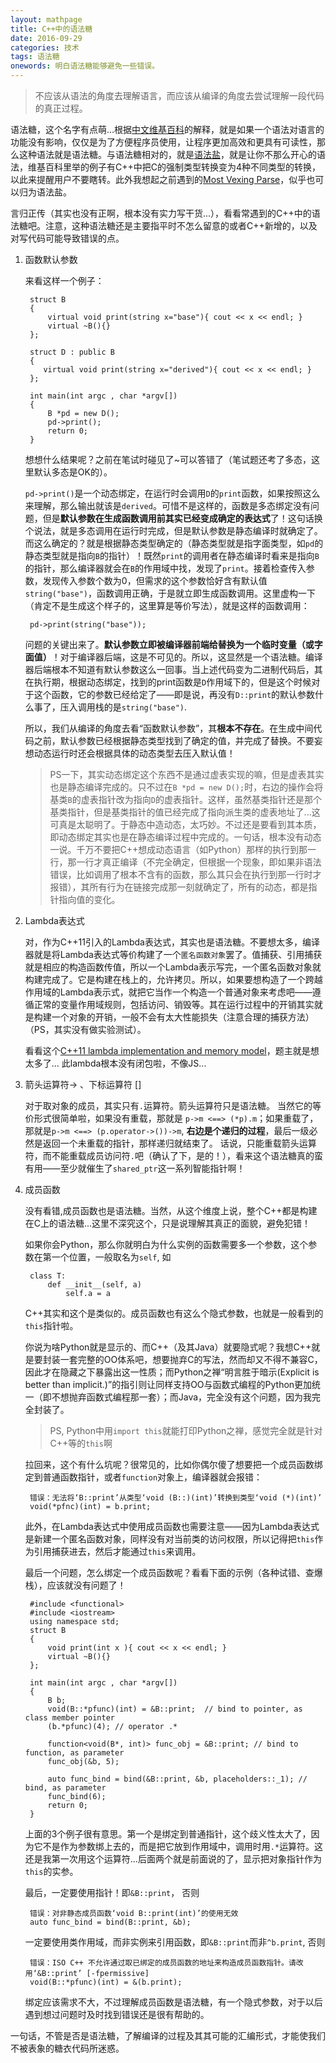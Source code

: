 ```yaml
---
layout: mathpage
title: C++中的语法糖
date: 2016-09-29
categories: 技术 
tags: 语法糖
onewords: 明白语法糖能够避免一些错误。
---
```

> 不应该从语法的角度去理解语言，而应该从编译的角度去尝试理解一段代码的真正过程。

语法糖，这个名字有点萌...根据[中文维基百科](https://zh.wikipedia.org/wiki/%E8%AF%AD%E6%B3%95%E7%B3%96)的解释，就是如果一个语法对语言的功能没有影响，仅仅是为了方便程序员使用，让程序更加高效和更具有可读性，那么这种语法就是语法糖。与语法糖相对的，就是[语法盐](https://zh.wikipedia.org/wiki/%E8%AF%AD%E6%B3%95%E7%9B%90)，就是让你不那么开心的语法，维基百科里举的例子有C++中把C的强制类型转换变为4种不同类型的转换，以此来提醒用户不要瞎转。此外我想起之前遇到的[Most Vexing Parse](2016-08-22-CPP语法分析歧义.md)，似乎也可以归为语法盐。

言归正传（其实也没有正啊，根本没有实力写干货...），看看常遇到的C++中的语法糖吧。注意，这种语法糖还是主要指平时不怎么留意的或者C++新增的，以及对写代码可能导致错误的点。


1. 函数默认参数

    来看这样一个例子：

        struct B
        {
            virtual void print(string x="base"){ cout << x << endl; }
            virtual ~B(){}
        };

        struct D : public B
        {
           virtual void print(string x="derived"){ cout << x << endl; } 
        };

        int main(int argc , char *argv[])
        {
            B *pd = new D();
            pd->print();
            return 0;
        }

    想想什么结果呢？之前在笔试时碰见了~可以答错了（笔试题还考了多态，这里默认多态是OK的）。

    `pd->print()`是一个动态绑定，在运行时会调用`D`的`print`函数，如果按照这么来理解，那么输出就该是`derived`。可惜不是这样的，函数是多态绑定没有问题，但是**默认参数在生成函数调用前其实已经变成确定的表达式**了！这句话换个说法，就是多态调用在运行时完成，但是默认参数是静态编译时就确定了。而这么确定的？就是根据静态类型确定的（静态类型就是指字面类型，如`pd`的静态类型就是指向`B`的指针）！既然`print`的调用者在静态编译时看来是指向`B`的指针，那么编译器就会在`B`的作用域中找，发现了`print`。接着检查传入参数，发现传入参数个数为0，但需求的这个参数恰好含有默认值`string("base")`，函数调用正确，于是就立即生成函数调用。这里虚构一下（肯定不是生成这个样子的，这里算是等价写法），就是这样的函数调用：

        pd->print(string("base"));

    问题的关键出来了。**默认参数立即被编译器前端给替换为一个临时变量（或字面值）**！对于编译器后端，这是不可见的。所以，这显然是一个语法糖。编译器后端根本不知道有默认参数这么一回事。当上述代码变为二进制代码后，其在执行期，根据动态绑定，找到的print函数是`D`作用域下的，但是这个时候对于这个函数，它的参数已经给定了——即是说，再没有`D::print`的默认参数什么事了，压入调用栈的是`string("base")`.

    所以，我们从编译的角度去看“函数默认参数”，其**根本不存在**。在生成中间代码之前，默认参数已经根据静态类型找到了确定的值，并完成了替换。不要妄想动态运行时还会根据具体的动态类型去压入默认值！

    > PS一下，其实动态绑定这个东西不是通过虚表实现的嘛，但是虚表其实也是静态编译完成的。只不过在`B *pd = new D();`时，右边的操作会将基类`B`的虚表指针改为指向`D`的虚表指针。这样，虽然基类指针还是那个基类指针，但是基类指针的值已经完成了指向派生类的虚表地址了...这可真是太聪明了。于静态中造动态，太巧妙。不过还是要看到其本质，即动态绑定其实也是在静态编译过程中完成的。一句话，根本没有动态一说。千万不要把C++想成动态语言（如Python）那样的执行到那一行，那一行才真正编译（不完全确定，但根据一个现象，即如果非语法错误，比如调用了根本不含有的函数，那么其只会在执行到那一行时才报错），其所有行为在链接完成那一刻就确定了，所有的动态，都是指针指向值的变化。

2. Lambda表达式

    对，作为C++11引入的Lambda表达式，其实也是语法糖。不要想太多，编译器就是将Lambda表达式等价构建了一个`匿名函数对象`罢了。值捕获、引用捕获就是相应的构造函数传值，所以一个Lambda表示写完，一个匿名函数对象就构建完成了。它是构建在栈上的，允许拷贝。所以，如果要想构造了一个跨越作用域的Lambda表示式，就把它当作一个构造一个普通对象来考虑吧——遵循正常的变量作用域规则，包括访问、销毁等。其在运行过程中的开销其实就是构建一个对象的开销，一般不会有太大性能损失（注意合理的捕获方法）（PS，其实没有做实验测试）。

    看看这个[C++11 lambda implementation and memory model](http://stackoverflow.com/questions/12202656/c11-lambda-implementation-and-memory-model)，题主就是想太多了... 此lambda根本没有闭包啦，不像JS...


3. 箭头运算符-> 、下标运算符 []

    对于取对象的成员，其实只有`.`运算符。箭头运算符只是语法糖。 当然它的等价形式很简单啦，如果没有重载，那就是 `p->m <==> (*p).m`；如果重载了，那就是`p->m <==> (p.operator->())->m`, **右边是个递归的过程**，最后一级必然是返回一个未重载的指针，那样递归就结束了。 话说，只能重载箭头运算符，而不能重载成员访问符`.`吧（确认了下，是的！），看来这个语法糖真的蛮有用——至少就催生了`shared_ptr`这一系列智能指针啊！

4. 成员函数

    没有看错,成员函数也是语法糖。当然，从这个维度上说，整个C++都是构建在C上的语法糖...这里不深究这个，只是说理解其真正的面貌，避免犯错！

    如果你会Python，那么你就明白为什么实例的函数需要多一个参数，这个参数在第一个位置，一般取名为`self`, 如

        class T:
            def __init__(self, a)
                self.a = a

    C++其实和这个是类似的。成员函数也有这么个隐式参数，也就是一般看到的`this`指针啦。

    你说为啥Python就是显示的、而C++（及其Java）就要隐式呢？我想C++就是要封装一套完整的OO体系吧，想要抛弃C的写法，然而却又不得不兼容C，因此才在隐藏之下暴露出这一性质；而Python之禅“明言胜于暗示(Explicit is better than implicit.)”的指引则让同样支持OO与函数式编程的Python更加统一（即不想抛弃函数式编程那一套）；而Java，完全没有这个问题，因为我完全封装了。

    > PS, Python中用`import this`就能打印Python之禅，感觉完全就是针对C++等的`this`啊

    拉回来，这个有什么坑呢？很常见的，比如你偶尔傻了想要把一个成员函数绑定到普通函数指针，或者`function`对象上，编译器就会报错：

        错误：无法将‘B::print’从类型‘void (B::)(int)’转换到类型‘void (*)(int)’
        void(*pfnc)(int) = b.print;

    此外，在Lambda表达式中使用成员函数也需要注意——因为Lambda表达式是新建一个匿名函数对象，同样没有对当前类的访问权限，所以记得把`this`作为引用捕获进去，然后才能通过`this`来调用。

    最后一个问题，怎么绑定一个成员函数呢？看看下面的示例（各种试错、查爆栈），应该就没有问题了！

        #include <functional>
        #include <iostream>
        using namespace std;
        struct B
        {
            void print(int x ){ cout << x << endl; }
            virtual ~B(){}
        };

        int main(int argc , char *argv[])
        {
            B b;
            void(B::*pfunc)(int) = &B::print;  // bind to pointer, as class member pointer
            (b.*pfunc)(4); // operator .*

            function<void(B*, int)> func_obj = &B::print; // bind to function, as parameter
            func_obj(&b, 5);
            
            auto func_bind = bind(&B::print, &b, placeholders::_1); // bind, as parameter
            func_bind(6);
            return 0;
        }

    上面的3个例子很有意思。第一个是绑定到普通指针，这个歧义性太大了，因为它不是作为参数绑上去的，而是把它放到作用域中，调用时用`.*`运算符。这还是我第一次用这个运算符...后面两个就是前面说的了，显示把对象指针作为`this`的实参。

    最后，一定要使用指针！即`&B::print`， 否则

        错误：对非静态成员函数‘void B::print(int)’的使用无效
        auto func_bind = bind(B::print, &b);

    一定要使用类作用域，而非实例来引用函数，即`&B::print`而非`^b.print`, 否则

        错误：ISO C++ 不允许通过取已绑定的成员函数的地址来构造成员函数指针。请改用‘&B::print’ [-fpermissive]
        void(B::*pfunc)(int) = &(b.print);

    绑定应该需求不大，不过理解成员函数是语法糖，有一个隐式参数，对于以后遇到想过问题时及时找到错误还是很有帮助的。


一句话，不管是否是语法糖，了解编译的过程及其其可能的汇编形式，才能使我们不被表象的糖衣代码所迷惑。